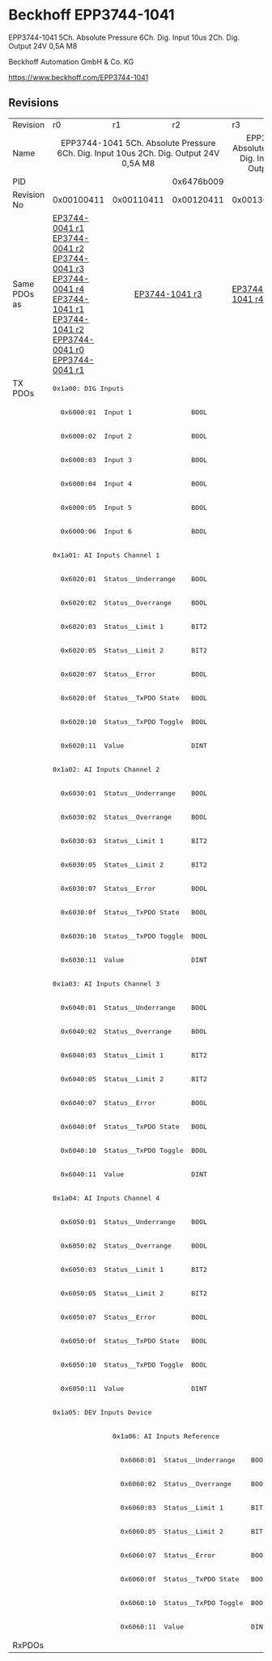 # Beckhoff EPP3744-1041

EPP3744-1041 5Ch. Absolute Pressure 6Ch. Dig. Input 10us 2Ch. Dig. Output 24V 0,5A M8

Beckhoff Automation GmbH & Co. KG

https://www.beckhoff.com/EPP3744-1041

## Revisions
<table>
<tr >
<td>Revision</td>
<td>r0</td>
<td>r1</td>
<td>r2</td>
<td>r3</td>
<td>r4</td>
</tr>
<tr >
<td>Name</td>
<td colspan=3 align="center">EPP3744-1041 5Ch. Absolute Pressure 6Ch. Dig. Input 10us 2Ch. Dig. Output 24V 0,5A M8</td>
<td colspan=2 align="center">EPP3744-1041 5Ch. Absolute Pressure 7Bar 6Ch. Dig. Input 10us 2Ch. Dig. Output 24V 0,5A M8</td>
</tr>
<tr >
<td>PID</td>
<td colspan=5 align="center">0x6476b009</td>
</tr>
<tr >
<td>Revision No</td>
<td>0x00100411</td>
<td>0x00110411</td>
<td>0x00120411</td>
<td>0x00130411</td>
<td>0x00140411</td>
</tr>
<tr >
<td>Same PDOs as</td>
<td><a href="EP3744-0041">EP3744-0041 r1</a><br/><a href="EP3744-0041">EP3744-0041 r2</a><br/><a href="EP3744-0041">EP3744-0041 r3</a><br/><a href="EP3744-0041">EP3744-0041 r4</a><br/><a href="EP3744-1041">EP3744-1041 r1</a><br/><a href="EP3744-1041">EP3744-1041 r2</a><br/><a href="EPP3744-0041">EPP3744-0041 r0</a><br/><a href="EPP3744-0041">EPP3744-0041 r1</a></td>
<td colspan=2 align="center"><a href="EP3744-1041">EP3744-1041 r3</a></td>
<td><a href="EP3744-1041">EP3744-1041 r4</a></td>
<td><a href="EP3744-0041">EP3744-0041 r5</a><br/><a href="EP3744-1041">EP3744-1041 r5</a><br/><a href="EPP3744-0041">EPP3744-0041 r2</a></td>
</tr>
<tr class="txpdo">
<td rowspan=53 valign=top>TX PDOs</td>
<td colspan=5 align="left"><pre>0x1a00: DIG Inputs</pre></td>
<td></td>
</tr>
<tr class="txpdo">
<td colspan=5 align="left"><pre>  0x6000:01  Input 1               BOOL</pre></td>
</tr>
<tr class="txpdo">
<td colspan=5 align="left"><pre>  0x6000:02  Input 2               BOOL</pre></td>
</tr>
<tr class="txpdo">
<td colspan=5 align="left"><pre>  0x6000:03  Input 3               BOOL</pre></td>
</tr>
<tr class="txpdo">
<td colspan=5 align="left"><pre>  0x6000:04  Input 4               BOOL</pre></td>
</tr>
<tr class="txpdo">
<td colspan=5 align="left"><pre>  0x6000:05  Input 5               BOOL</pre></td>
</tr>
<tr class="txpdo">
<td colspan=5 align="left"><pre>  0x6000:06  Input 6               BOOL</pre></td>
</tr>
<tr class="txpdo">
<td colspan=5 align="left"><pre>0x1a01: AI Inputs Channel 1</pre></td>
</tr>
<tr class="txpdo">
<td colspan=5 align="left"><pre>  0x6020:01  Status__Underrange    BOOL</pre></td>
</tr>
<tr class="txpdo">
<td colspan=5 align="left"><pre>  0x6020:02  Status__Overrange     BOOL</pre></td>
</tr>
<tr class="txpdo">
<td colspan=5 align="left"><pre>  0x6020:03  Status__Limit 1       BIT2</pre></td>
</tr>
<tr class="txpdo">
<td colspan=5 align="left"><pre>  0x6020:05  Status__Limit 2       BIT2</pre></td>
</tr>
<tr class="txpdo">
<td colspan=5 align="left"><pre>  0x6020:07  Status__Error         BOOL</pre></td>
</tr>
<tr class="txpdo">
<td colspan=5 align="left"><pre>  0x6020:0f  Status__TxPDO State   BOOL</pre></td>
</tr>
<tr class="txpdo">
<td colspan=5 align="left"><pre>  0x6020:10  Status__TxPDO Toggle  BOOL</pre></td>
</tr>
<tr class="txpdo">
<td colspan=5 align="left"><pre>  0x6020:11  Value                 DINT</pre></td>
</tr>
<tr class="txpdo">
<td colspan=5 align="left"><pre>0x1a02: AI Inputs Channel 2</pre></td>
</tr>
<tr class="txpdo">
<td colspan=5 align="left"><pre>  0x6030:01  Status__Underrange    BOOL</pre></td>
</tr>
<tr class="txpdo">
<td colspan=5 align="left"><pre>  0x6030:02  Status__Overrange     BOOL</pre></td>
</tr>
<tr class="txpdo">
<td colspan=5 align="left"><pre>  0x6030:03  Status__Limit 1       BIT2</pre></td>
</tr>
<tr class="txpdo">
<td colspan=5 align="left"><pre>  0x6030:05  Status__Limit 2       BIT2</pre></td>
</tr>
<tr class="txpdo">
<td colspan=5 align="left"><pre>  0x6030:07  Status__Error         BOOL</pre></td>
</tr>
<tr class="txpdo">
<td colspan=5 align="left"><pre>  0x6030:0f  Status__TxPDO State   BOOL</pre></td>
</tr>
<tr class="txpdo">
<td colspan=5 align="left"><pre>  0x6030:10  Status__TxPDO Toggle  BOOL</pre></td>
</tr>
<tr class="txpdo">
<td colspan=5 align="left"><pre>  0x6030:11  Value                 DINT</pre></td>
</tr>
<tr class="txpdo">
<td colspan=5 align="left"><pre>0x1a03: AI Inputs Channel 3</pre></td>
</tr>
<tr class="txpdo">
<td colspan=5 align="left"><pre>  0x6040:01  Status__Underrange    BOOL</pre></td>
</tr>
<tr class="txpdo">
<td colspan=5 align="left"><pre>  0x6040:02  Status__Overrange     BOOL</pre></td>
</tr>
<tr class="txpdo">
<td colspan=5 align="left"><pre>  0x6040:03  Status__Limit 1       BIT2</pre></td>
</tr>
<tr class="txpdo">
<td colspan=5 align="left"><pre>  0x6040:05  Status__Limit 2       BIT2</pre></td>
</tr>
<tr class="txpdo">
<td colspan=5 align="left"><pre>  0x6040:07  Status__Error         BOOL</pre></td>
</tr>
<tr class="txpdo">
<td colspan=5 align="left"><pre>  0x6040:0f  Status__TxPDO State   BOOL</pre></td>
</tr>
<tr class="txpdo">
<td colspan=5 align="left"><pre>  0x6040:10  Status__TxPDO Toggle  BOOL</pre></td>
</tr>
<tr class="txpdo">
<td colspan=5 align="left"><pre>  0x6040:11  Value                 DINT</pre></td>
</tr>
<tr class="txpdo">
<td colspan=5 align="left"><pre>0x1a04: AI Inputs Channel 4</pre></td>
</tr>
<tr class="txpdo">
<td colspan=5 align="left"><pre>  0x6050:01  Status__Underrange    BOOL</pre></td>
</tr>
<tr class="txpdo">
<td colspan=5 align="left"><pre>  0x6050:02  Status__Overrange     BOOL</pre></td>
</tr>
<tr class="txpdo">
<td colspan=5 align="left"><pre>  0x6050:03  Status__Limit 1       BIT2</pre></td>
</tr>
<tr class="txpdo">
<td colspan=5 align="left"><pre>  0x6050:05  Status__Limit 2       BIT2</pre></td>
</tr>
<tr class="txpdo">
<td colspan=5 align="left"><pre>  0x6050:07  Status__Error         BOOL</pre></td>
</tr>
<tr class="txpdo">
<td colspan=5 align="left"><pre>  0x6050:0f  Status__TxPDO State   BOOL</pre></td>
</tr>
<tr class="txpdo">
<td colspan=5 align="left"><pre>  0x6050:10  Status__TxPDO Toggle  BOOL</pre></td>
</tr>
<tr class="txpdo">
<td colspan=5 align="left"><pre>  0x6050:11  Value                 DINT</pre></td>
</tr>
<tr class="txpdo">
<td colspan=5 align="left"><pre>0x1a05: DEV Inputs Device</pre></td>
</tr>
<tr class="txpdo">
<td></td>
<td colspan=4 align="left"><pre>0x1a06: AI Inputs Reference</pre></td>
</tr>
<tr class="txpdo">
<td></td>
<td colspan=4 align="left"><pre>  0x6060:01  Status__Underrange    BOOL</pre></td>
</tr>
<tr class="txpdo">
<td></td>
<td colspan=4 align="left"><pre>  0x6060:02  Status__Overrange     BOOL</pre></td>
</tr>
<tr class="txpdo">
<td></td>
<td colspan=4 align="left"><pre>  0x6060:03  Status__Limit 1       BIT2</pre></td>
</tr>
<tr class="txpdo">
<td></td>
<td colspan=4 align="left"><pre>  0x6060:05  Status__Limit 2       BIT2</pre></td>
</tr>
<tr class="txpdo">
<td></td>
<td colspan=4 align="left"><pre>  0x6060:07  Status__Error         BOOL</pre></td>
</tr>
<tr class="txpdo">
<td></td>
<td colspan=4 align="left"><pre>  0x6060:0f  Status__TxPDO State   BOOL</pre></td>
</tr>
<tr class="txpdo">
<td></td>
<td colspan=4 align="left"><pre>  0x6060:10  Status__TxPDO Toggle  BOOL</pre></td>
</tr>
<tr class="txpdo">
<td></td>
<td colspan=4 align="left"><pre>  0x6060:11  Value                 DINT</pre></td>
</tr>
<tr >
<td>RxPDOs</td>
<td colspan=5 align="left"></td>
</tr>
</table>
